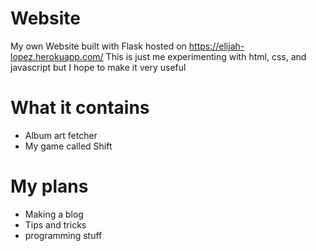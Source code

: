 # Website
My own Website built with Flask hosted on https://elijah-lopez.herokuapp.com/
This is just me experimenting with html, css, and javascript but I hope to make it very useful
# What it contains
* Album art fetcher
* My game called Shift
# My plans
* Making a blog
* Tips and tricks
* programming stuff
